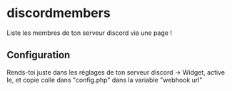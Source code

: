 # discordmembers
Liste les membres de ton serveur discord via une page !


## Configuration

Rends-toi juste dans les réglages de ton serveur discord -> Widget, active le, et copie colle dans "config.php" dans la variable "webhook url"
